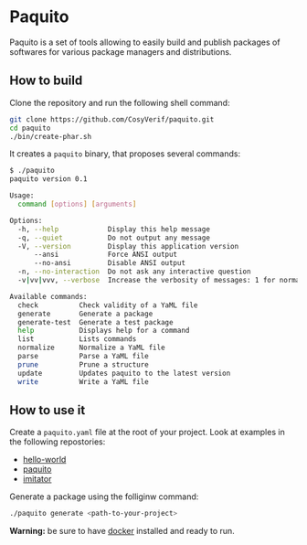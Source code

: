 Paquito
=======

Paquito is a set of tools allowing to easily build and publish packages
of softwares for various package managers and distributions.

How to build
------------

Clone the repository and run the following shell command:

````bash
git clone https://github.com/CosyVerif/paquito.git
cd paquito
./bin/create-phar.sh
````

It creates a `paquito` binary, that proposes several commands:

````bash
$ ./paquito
paquito version 0.1

Usage:
  command [options] [arguments]

Options:
  -h, --help            Display this help message
  -q, --quiet           Do not output any message
  -V, --version         Display this application version
      --ansi            Force ANSI output
      --no-ansi         Disable ANSI output
  -n, --no-interaction  Do not ask any interactive question
  -v|vv|vvv, --verbose  Increase the verbosity of messages: 1 for normal output, 2 for more verbose output and 3 for debug

Available commands:
  check          Check validity of a YaML file
  generate       Generate a package
  generate-test  Generate a test package
  help           Displays help for a command
  list           Lists commands
  normalize      Normalize a YaML file
  parse          Parse a YaML file
  prune          Prune a structure
  update         Updates paquito to the latest version
  write          Write a YaML file
````

How to use it
-------------

Create a `paquito.yaml` file at the root of your project.
Look at examples in the following repostories:

* [hello-world](https://github.com/saucisson/hello-world)
* [paquito](https://github.com/CosyVerif/paquito)
* [imitator](https://github.com/etienneandre/imitator)

Generate a package using the folliginw command:

````bash
./paquito generate <path-to-your-project>
````

**Warning:** be sure to have [docker](https://www.docker.com) installed and
ready to run.
